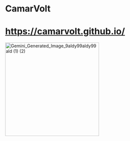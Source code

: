 # CamarVolt
# https://camarvolt.github.io/

<img width="300" height="300" alt="Gemini_Generated_Image_9aldy99aldy99ald (1) (2)" src="https://github.com/user-attachments/assets/3392330b-f08f-46ba-bb7e-4cae1a156efe" />
